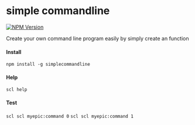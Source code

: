 # simple commandline
[![NPM Version](http://img.shields.io/npm/v/simplecommandline.svg?style=flat)](https://www.npmjs.org/package/simplecommandline)

Create your own command line program easily by simply create an function

#### Install
`npm install -g simplecommandline`


#### Help
`scl help`


#### Test
`scl scl myepic:command 0`
`scl scl myepic:command 1`
